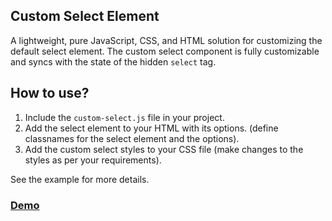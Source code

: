 ## Custom Select Element
A lightweight, pure JavaScript, CSS, and HTML solution for customizing the default select element. The custom select component is fully customizable and syncs with the state of the hidden `select` tag.

## How to use?
1. Include the `custom-select.js` file in your project.
2. Add the select element to your HTML with its options. (define classnames for the select element and the options).
3. Add the custom select styles to your CSS file (make changes to the styles as per your requirements).

See the example for more details.

### [Demo](https://muratx10.github.io/custom-select-element/)

